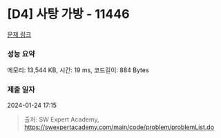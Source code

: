 # [D4] 사탕 가방 - 11446 

[문제 링크](https://swexpertacademy.com/main/code/problem/problemDetail.do?contestProbId=AXdHxTNqC2IDFAS5) 

### 성능 요약

메모리: 13,544 KB, 시간: 19 ms, 코드길이: 884 Bytes

### 제출 일자

2024-01-24 17:15



> 출처: SW Expert Academy, https://swexpertacademy.com/main/code/problem/problemList.do